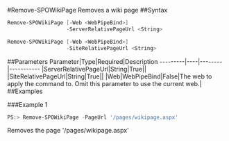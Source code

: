 #Remove-SPOWikiPage
Removes a wiki page
##Syntax
```powershell
Remove-SPOWikiPage [-Web <WebPipeBind>]
                   -ServerRelativePageUrl <String>
```


```powershell
Remove-SPOWikiPage [-Web <WebPipeBind>]
                   -SiteRelativePageUrl <String>
```


##Parameters
Parameter|Type|Required|Description
---------|----|--------|-----------
|ServerRelativePageUrl|String|True||
|SiteRelativePageUrl|String|True||
|Web|WebPipeBind|False|The web to apply the command to. Omit this parameter to use the current web.|
##Examples

###Example 1
```powershell
PS:> Remove-SPOWikiPage -PageUrl '/pages/wikipage.aspx'
```
Removes the page '/pages/wikipage.aspx'
